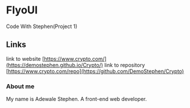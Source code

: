 # FlyoUI

Code With Stephen(Project 1)

## Links

link to website
[https://www.crypto.com/](https://demostephen.github.io/Crypto/)
link to repository
[https://www.crypto.com/repo](https://github.com/DemoStephen/Crypto)

### About me

My name is Adewale Stephen. A front-end web developer.
